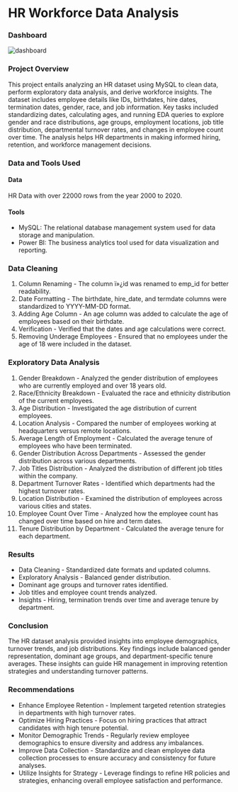 # HR Workforce Data Analysis

### Dashboard

![dashboard](https://github.com/user-attachments/assets/bcc3effc-c6f3-4652-a4f4-b9e0f1d75c1b)

### Project Overview

This project entails analyzing an HR dataset using MySQL to clean data, perform exploratory data analysis, and derive workforce insights. The dataset includes employee details like IDs, birthdates, hire dates, termination dates, gender, race, and job information. Key tasks included standardizing dates, calculating ages, and running EDA queries to explore gender and race distributions, age groups, employment locations, job title distribution, departmental turnover rates, and changes in employee count over time. The analysis helps HR departments in making informed hiring, retention, and workforce management decisions.

### Data and Tools Used

 #### Data 
 HR Data with over 22000 rows from the year 2000 to 2020.

#### Tools
- MySQL: The relational database management system used for data storage and manipulation.
- Power BI: The business analytics tool used for data visualization and reporting.

### Data Cleaning

1. Column Renaming - The column ï»¿id was renamed to emp_id for better readability.
2. Date Formatting - The birthdate, hire_date, and termdate columns were standardized to YYYY-MM-DD format.
3. Adding Age Column - An age column was added to calculate the age of employees based on their birthdate.
4. Verification - Verified that the dates and age calculations were correct.
5. Removing Underage Employees - Ensured that no employees under the age of 18 were included in the dataset.

### Exploratory Data Analysis 

1. Gender Breakdown - Analyzed the gender distribution of employees who are currently employed and over 18 years old.
2. Race/Ethnicity Breakdown - Evaluated the race and ethnicity distribution of the current employees.
3. Age Distribution - Investigated the age distribution of current employees.
4. Location Analysis - Compared the number of employees working at headquarters versus remote locations.
5. Average Length of Employment - Calculated the average tenure of employees who have been terminated.
6. Gender Distribution Across Departments - Assessed the gender distribution across various departments.
7. Job Titles Distribution - Analyzed the distribution of different job titles within the company.
8. Department Turnover Rates - Identified which departments had the highest turnover rates.
9. Location Distribution - Examined the distribution of employees across various cities and states.
10. Employee Count Over Time - Analyzed how the employee count has changed over time based on hire and term dates.
11. Tenure Distribution by Department - Calculated the average tenure for each department.

### Results

- Data Cleaning - Standardized date formats and updated columns.
- Exploratory Analysis - Balanced gender distribution.
- Dominant age groups and turnover rates identified.
- Job titles and employee count trends analyzed.
- Insights - Hiring, termination trends over time and average tenure by department.

### Conclusion

The HR dataset analysis provided insights into employee demographics, turnover trends, and job distributions. Key findings include balanced gender representation, dominant age groups, and department-specific tenure averages. These insights can guide HR management in improving retention strategies and understanding turnover patterns.

### Recommendations

- Enhance Employee Retention - Implement targeted retention strategies in departments with high turnover rates.
- Optimize Hiring Practices - Focus on hiring practices that attract candidates with high tenure potential.
- Monitor Demographic Trends - Regularly review employee demographics to ensure diversity and address any imbalances.
- Improve Data Collection - Standardize and clean employee data collection processes to ensure accuracy and consistency for future analyses.
- Utilize Insights for Strategy - Leverage findings to refine HR policies and strategies, enhancing overall employee satisfaction and performance.
